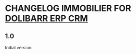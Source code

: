 # CHANGELOG IMMOBILIER FOR <a href="https://www.dolibarr.org">DOLIBARR ERP CRM</a>

## 1.0
Initial version

